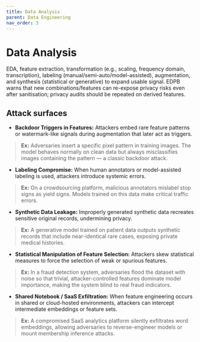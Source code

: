 ```yaml
---
title: Data Analysis
parent: Data Engineering
nav_order: 3
---
```


# Data Analysis

EDA, feature extraction, transformation (e.g., scaling, frequency domain, transcription), labeling (manual/semi-auto/model-assisted), augmentation, and synthesis (statistical or generative) to expand usable signal. EDPB warns that new combinations/features can re-expose privacy risks even after sanitisation; privacy audits should be repeated on derived features.

## Attack surfaces

- **Backdoor Triggers in Features:** Attackers embed rare feature patterns or watermark-like signals during augmentation that later act as triggers.  
> **Ex:** Adversaries insert a specific pixel pattern in training images. The model behaves normally on clean data but always misclassifies images containing the pattern — a classic backdoor attack.

- **Labeling Compromise:** When human annotators or model-assisted labeling is used, attackers introduce systemic errors.  
> **Ex:** On a crowdsourcing platform, malicious annotators mislabel stop signs as yield signs. Models trained on this data make critical traffic errors.

- **Synthetic Data Leakage:** Improperly generated synthetic data recreates sensitive original records, undermining privacy.  
> **Ex:** A generative model trained on patient data outputs synthetic records that include near-identical rare cases, exposing private medical histories.

- **Statistical Manipulation of Feature Selection:** Attackers skew statistical measures to force the selection of weak or spurious features.  
> **Ex:** In a fraud detection system, adversaries flood the dataset with noise so that trivial, attacker-controlled features dominate model importance, making the system blind to real fraud indicators.

- **Shared Notebook / SaaS Exfiltration:** When feature engineering occurs in shared or cloud-hosted environments, attackers can intercept intermediate embeddings or feature sets.  
> **Ex:** A compromised SaaS analytics platform silently exfiltrates word embeddings, allowing adversaries to reverse-engineer models or mount membership inference attacks.
